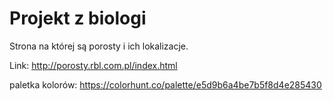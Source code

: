 # Projekt z biologi
Strona na której są porosty i ich lokalizacje.

Link: http://porosty.rbl.com.pl/index.html

paletka kolorów: https://colorhunt.co/palette/e5d9b6a4be7b5f8d4e285430
